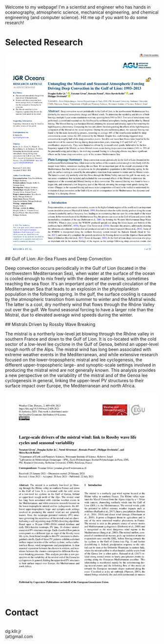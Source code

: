 Welcome to my webpage! I'm a scientist and engineer who has hands in oceanography, atmospheric science, mechanical engineering, and chemical engineering (and computer science). Hit me up if you want to do some research!


# Selected Research

<div class="container">



<!--first block-->
<div class="row align-items-center justify-content-center bordered">

<div class="col-sm-6">
<div class="article-wrapper">
<a href="https://doi.org/10.1029/2022JC019245">
<img src="/img/papers/jgr_oceans_2024.png" class="article"></img>
</a>
</div>
</div>

<div class="col-sm-6 justify-content-left align-self-start">
## Gulf of Lion: Air-Sea Fluxes and Deep Convection

Deep convection occurs periodically in the Gulf of Lion (located in the northwestern Mediterranean Sea), when water at the surface of the ocean is cooled enough to mix freely with the deeper water below, sometimes reaching the sea floor. It's an important part of the overall circulation of the Mediterranean Sea that leads to an explosion in the phytoplankton population in the following spring. In the gulf, the surface cooling is caused by the atmospheric transition from summer to winter and the Mistral winds. The latter is a cool, dry northerly wind that flows through the Rhône Valley out over the gulf. We found seasonal forcing to have a larger role than the Mistral, due to elevated average wind speeds during the winter.
</div>

</div>



<!--second block-->
<div class="row align-items-center justify-content-center bordered">

<div class="col-sm-6 justify-content-left align-self-start">
## Mistrals Driven by Rossby Wave Breaking

The mistral is a northerly low-level jet blowing through the Rhône valley in southern France and down to the Gulf of Lion. It is co-located with the cold sector of a low-level lee cyclone in the Gulf of Genoa, behind an upper-level trough north of the Alps. The mistral wind has long been associated with extreme weather events in the Mediterranean, and while extensive research focused on the lower-tropospheric mistral and lee cyclogenesis, the different upper-tropospheric large- and synoptic-scale settings involved in producing the mistral wind are not generally known. This analysis provides a new perspective on the variability of the mistral and of the Genoa lee cyclogenesis in general, linking the upper-level PV structures to their surface impact over Europe, the Mediterranean and north Africa.
</div>

<div class="col-sm-6">
<div class="article-wrapper">
<a href="https://doi.org/10.5194/wcd-2-609-2021">
<img src="/img/papers/wcd_2021.png" class="article"></img>
</a>
</div>
</div>

</div>




</div>


# Contact

<div class="container overflow-hidden">

<!--essentials-->
<div class="row align-items-center justify-content-center text-center">


<!--email-->
<div class="col-sm-2"><i class="fas fa-envelope fa-4x"></i></br>dg.kllr.jr</br>(at)gmail.com</div>

<!--github-->
<div class="col-sm-2"><a href="https://github.com/dkllrjr"><i class="fab fa-github fa-6x icon"></i></a></div>

<!--gitlab-->
<div class="col-sm-2"><a href="https://gitlab.com/dkllrjr"><i class="fab fa-gitlab fa-6x icon"></i></a></div>

<!--linkedin-->
<div class="col-sm-2"><a href="https://www.linkedin.com/in/dg-kllr-jr"><i class="fab fa-linkedin-in fa-6x icon"></i></a></div>


</div>
</br>


<!--creative-->
<div class="row align-items-center justify-content-center text-center">


<!--twitch-->
<div class="col-sm-2"><a href="https://twitch.tv/alaskanresearcher"><i class="fab fa-twitch fa-6x icon"></i></a></div>

<!--youtube-->
<div class="col-sm-2"><a href="https://www.youtube.com/channel/UCWux0xszsp373cTWb-yBJwA"><i class="fab fa-youtube fa-6x icon"></i></a></div>

<!--itchio-->
<div class="col-sm-2"><a href="https://socratic-salmon-games.itch.io"><i class="fab fa-itch-io fa-6x icon"></i></a></div>


</div>

</div>

</br>
</br>
